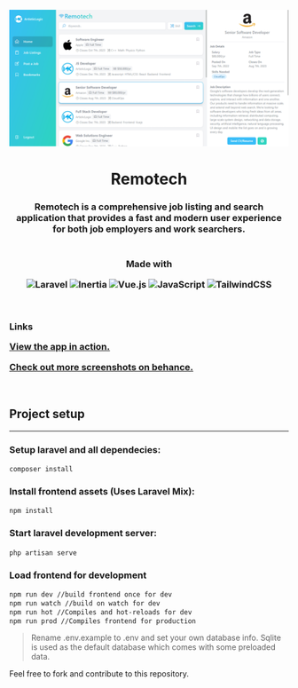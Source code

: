 <p align="center"><img src="public/social.png"></p>

<h1 align="center">Remotech</h1>

<h3 align="center">
Remotech is a comprehensive job listing and search application that provides a fast and modern user experience for both job employers and work searchers.
</h3>


<h3 align="center">
<br>
Made with

![Laravel](https://img.shields.io/badge/laravel-%23FF2D20.svg?style=for-the-badge&logo=laravel&logoColor=white)
![Inertia](https://img.shields.io/badge/inertia-%236d74ed.svg?style=for-the-badge&logo=inertia&logoColor=white)
![Vue.js](https://img.shields.io/badge/vuejs-%2335495e.svg?style=for-the-badge&logo=vuedotjs&logoColor=%234FC08D)
![JavaScript](https://img.shields.io/badge/javascript-%23323330.svg?style=for-the-badge&logo=javascript&logoColor=%23F7DF1E)
![TailwindCSS](https://img.shields.io/badge/tailwindcss-%2338B2AC.svg?style=for-the-badge&logo=tailwind-css&logoColor=white)
<br/>
</h3>
<br>

<h3>
<strong>Links</strong>

<a href="http://remotech.us-east-1.elasticbeanstalk.com/" target="_blank">View the app in action.</a>

<a href="https://www.behance.net/gallery/152242029/Remotech-Job-Search-Web-App" target="_blank">Check out more screenshots on behance.</a>
</h3>
<br>

## Project setup
-----
### Setup laravel and all dependecies:
```
composer install
```
### Install frontend assets (Uses Laravel Mix):
```
npm install
```

### Start laravel development server:
```
php artisan serve
```

### Load frontend for development
```
npm run dev //build frontend once for dev
npm run watch //build on watch for dev
npm run hot //Compiles and hot-reloads for dev
npm run prod //Compiles frontend for production
```
> Rename .env.example to .env and set your own database info. Sqlite is used as the default database which comes with some preloaded data.

Feel free to fork and contribute to this repository.
